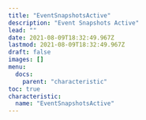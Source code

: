 ```yaml
---
title: "EventSnapshotsActive"
description: "Event Snapshots Active"
lead: ""
date: 2021-08-09T18:32:49.967Z
lastmod: 2021-08-09T18:32:49.967Z
draft: false
images: []
menu:
  docs:
    parent: "characteristic"
toc: true
characteristic:
  name: "EventSnapshotsActive"
---
```


